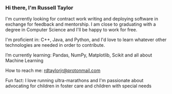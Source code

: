 ### Hi there, I'm Russell Taylor

I'm currently looking for contract work writing and deploying software in exchange for feedback and mentorship. I am close to graduating with a degree in Computer Science and I'll be happy to work for free.

I'm proficient in: C++, Java, and Python, and I'd love to learn whatever other technologies are needed in order to contribute.

I’m currently learning: Pandas, NumPy, Matplotlib, Scikit and all about Machine Learning

How to reach me: rdtaylorjr@protonmail.com

Fun fact: I love running ultra-marathons and I'm passionate about advocating for children in foster care and children with special needs

<!--
**rdtaylorjr/rdtaylorjr** is a ✨ _special_ ✨ repository because its `README.md` (this file) appears on your GitHub profile.

Here are some ideas to get you started:
- 🔭 I’m currently working on a machine learning 
- 🤔 I’m looking for help with ...
- 💬 Ask me about ...
- 📫 How to reach me: ...
- 😄 Pronouns: ...

-->
